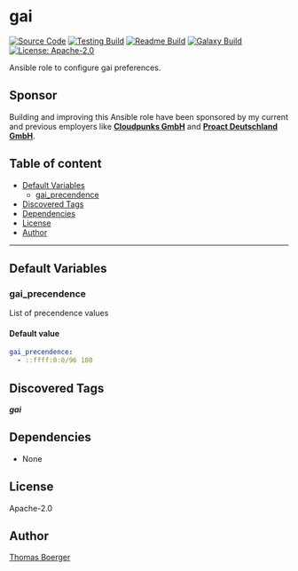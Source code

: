 # gai

[![Source Code](https://img.shields.io/badge/github-source%20code-blue?logo=github&logoColor=white)](https://github.com/rolehippie/gai) [![Testing Build](https://github.com/rolehippie/gai/workflows/testing/badge.svg)](https://github.com/rolehippie/gai/actions?query=workflow%3Atesting) [![Readme Build](https://github.com/rolehippie/gai/workflows/readme/badge.svg)](https://github.com/rolehippie/gai/actions?query=workflow%3Areadme) [![Galaxy Build](https://github.com/rolehippie/gai/workflows/galaxy/badge.svg)](https://github.com/rolehippie/gai/actions?query=workflow%3Agalaxy) [![License: Apache-2.0](https://img.shields.io/github/license/rolehippie/gai)](https://github.com/rolehippie/gai/blob/master/LICENSE)

Ansible role to configure gai preferences.

## Sponsor

Building and improving this Ansible role have been sponsored by my current and previous employers like **[Cloudpunks GmbH](https://cloudpunks.de)** and **[Proact Deutschland GmbH](https://www.proact.eu)**.

## Table of content

- [Default Variables](#default-variables)
  - [gai_precendence](#gai_precendence)
- [Discovered Tags](#discovered-tags)
- [Dependencies](#dependencies)
- [License](#license)
- [Author](#author)

---

## Default Variables

### gai_precendence

List of precendence values

#### Default value

```YAML
gai_precendence:
  - ::ffff:0:0/96 100
```

## Discovered Tags

**_gai_**


## Dependencies

- None

## License

Apache-2.0

## Author

[Thomas Boerger](https://github.com/tboerger)
